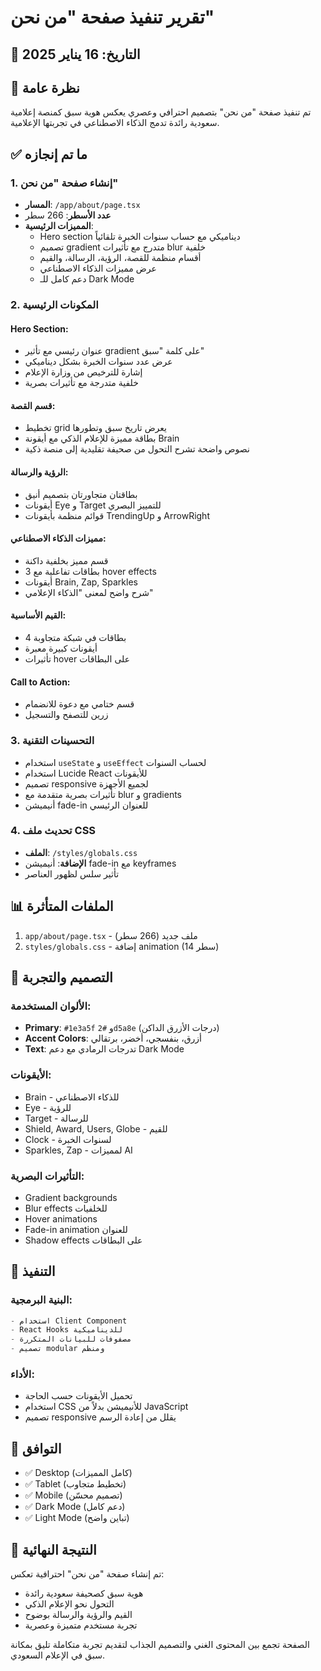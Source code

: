 # تقرير تنفيذ صفحة "من نحن"

## 📅 التاريخ: 16 يناير 2025

## 📝 نظرة عامة
تم تنفيذ صفحة "من نحن" بتصميم احترافي وعصري يعكس هوية سبق كمنصة إعلامية سعودية رائدة تدمج الذكاء الاصطناعي في تجربتها الإعلامية.

## ✅ ما تم إنجازه

### 1. **إنشاء صفحة "من نحن"**
- **المسار**: `/app/about/page.tsx`
- **عدد الأسطر**: 266 سطر
- **المميزات الرئيسية**:
  - Hero section ديناميكي مع حساب سنوات الخبرة تلقائياً
  - تصميم gradient متدرج مع تأثيرات blur خلفية
  - أقسام منظمة للقصة، الرؤية، الرسالة، والقيم
  - عرض مميزات الذكاء الاصطناعي
  - دعم كامل للـ Dark Mode

### 2. **المكونات الرئيسية**

#### Hero Section:
- عنوان رئيسي مع تأثير gradient على كلمة "سبق"
- عرض عدد سنوات الخبرة بشكل ديناميكي
- إشارة للترخيص من وزارة الإعلام
- خلفية متدرجة مع تأثيرات بصرية

#### قسم القصة:
- تخطيط grid يعرض تاريخ سبق وتطورها
- بطاقة مميزة للإعلام الذكي مع أيقونة Brain
- نصوص واضحة تشرح التحول من صحيفة تقليدية إلى منصة ذكية

#### الرؤية والرسالة:
- بطاقتان متجاورتان بتصميم أنيق
- أيقونات Eye و Target للتمييز البصري
- قوائم منظمة بأيقونات TrendingUp و ArrowRight

#### مميزات الذكاء الاصطناعي:
- قسم مميز بخلفية داكنة
- 3 بطاقات تفاعلية مع hover effects
- أيقونات Brain, Zap, Sparkles
- شرح واضح لمعنى "الذكاء الإعلامي"

#### القيم الأساسية:
- 4 بطاقات في شبكة متجاوبة
- أيقونات كبيرة معبرة
- تأثيرات hover على البطاقات

#### Call to Action:
- قسم ختامي مع دعوة للانضمام
- زرين للتصفح والتسجيل

### 3. **التحسينات التقنية**
- استخدام `useState` و `useEffect` لحساب السنوات
- استخدام Lucide React للأيقونات
- تصميم responsive لجميع الأجهزة
- تأثيرات بصرية متقدمة مع blur و gradients
- أنيميشن fade-in للعنوان الرئيسي

### 4. **تحديث ملف CSS**
- **الملف**: `/styles/globals.css`
- **الإضافة**: أنيميشن fade-in مع keyframes
- تأثير سلس لظهور العناصر

## 📊 الملفات المتأثرة
1. `app/about/page.tsx` - ملف جديد (266 سطر)
2. `styles/globals.css` - إضافة animation (14 سطر)

## 🎨 التصميم والتجربة

### الألوان المستخدمة:
- **Primary**: `#1e3a5f` و `#2d5a8e` (درجات الأزرق الداكن)
- **Accent Colors**: أزرق، بنفسجي، أخضر، برتقالي
- **Text**: تدرجات الرمادي مع دعم Dark Mode

### الأيقونات:
- Brain - للذكاء الاصطناعي
- Eye - للرؤية
- Target - للرسالة
- Shield, Award, Users, Globe - للقيم
- Clock - لسنوات الخبرة
- Sparkles, Zap - لمميزات AI

### التأثيرات البصرية:
- Gradient backgrounds
- Blur effects للخلفيات
- Hover animations
- Fade-in animation للعنوان
- Shadow effects على البطاقات

## 🚀 التنفيذ

### البنية البرمجية:
```typescript
- استخدام Client Component
- React Hooks للديناميكية
- مصفوفات للبيانات المتكررة
- تصميم modular ومنظم
```

### الأداء:
- تحميل الأيقونات حسب الحاجة
- استخدام CSS للأنيميشن بدلاً من JavaScript
- تصميم responsive يقلل من إعادة الرسم

## 📱 التوافق
- ✅ Desktop (كامل المميزات)
- ✅ Tablet (تخطيط متجاوب)
- ✅ Mobile (تصميم محسّن)
- ✅ Dark Mode (دعم كامل)
- ✅ Light Mode (تباين واضح)

## 🎯 النتيجة النهائية
تم إنشاء صفحة "من نحن" احترافية تعكس:
- هوية سبق كصحيفة سعودية رائدة
- التحول نحو الإعلام الذكي
- القيم والرؤية والرسالة بوضوح
- تجربة مستخدم متميزة وعصرية

الصفحة تجمع بين المحتوى الغني والتصميم الجذاب لتقديم تجربة متكاملة تليق بمكانة سبق في الإعلام السعودي. 